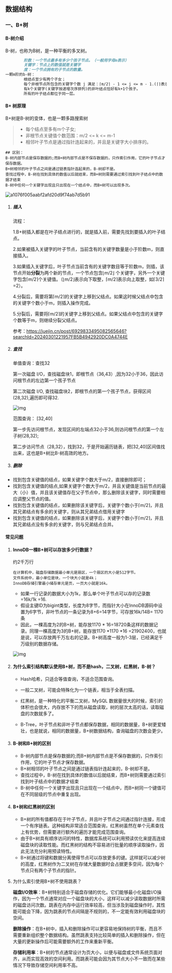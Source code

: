 ## 数据结构

### 一、B+树

#### B-树介绍

B-树，也称为B树，是一种平衡的多叉树。

```markdown
        阶数：一个节点最多有多少个孩子节点。（一般用字母m表示）
        关键字：节点上的数值就是关键字
        度：一个节点拥有的子节点的数量。
一颗m阶的b-树：
        根结点至少有两个子女；
        每个非根节点所包含的关键字个数 j 满足：⌈m/2⌉ - 1 <= j <= m - 1.(⌈⌉表示向上取整)
        有k个关键字(关键字按递增次序排列)的非叶结点恰好有k+1个孩子。
        所有的叶子结点都位于同一层。
```

#### B+ 树原理

B+树是B-树的变体，也是一颗多路搜索树

> - 每个结点至多有m个子女;
> - 非根节点关键值个数范围：m/2  <= k <= m-1
> - 相邻叶子节点是通过指针连起来的，并且是关键字大小排序的。

```
## 区别：
B-树内部节点是保存数据的;而B+树内部节点是不保存数据的，只作索引作用，它的叶子节点才保存数据。
B+树相邻的叶子节点之间是通过链表指针连起来的，B-树却不是。
查找过程中，B-树在找到具体的数值以后就结束，而B+树则需要通过索引找到叶子结点中的数据才结束
B-树中任何一个关键字出现且只出现在一个结点中，而B+树可以出现多次。
```

![a1076f005aabf2afd20d9f74ab7d5b91](https://gitee.com/xu_zuyun/picgo/raw/master/img/a1076f005aabf2afd20d9f74ab7d5b91.png)

1. ##### 插入

   流程：

   1.B+树插入都是在叶子结点进行的，就是插入前，需要先找到要插入的叶子结点。

   2.如果被插入关键字的叶子节点，当前含有的关键字数量是小于阶数m，则直接插入。

   3.如果插入关键字后，叶子节点当前含有的关键字数目等于阶数m，则插，该节点开始**分裂**为两个新的节点，一个节点包含⌊m/2⌋ 个关键字，另外一个关键字包含⌈m/2⌉个关键值。（⌊m/2⌋表示向下取整，⌈m/2⌉表示向上取整，如⌈3/2⌉=2）。

   4.分裂后，需要将第⌈m/2⌉的关键字上移到父结点。如果这时候父结点中包含的关键字个数小于m，则插入操作完成。

   5.分裂后，需要将⌈m/2⌉的关键字上移到父结点。如果父结点中包含的关键字个数等于m，则继续分裂父结点。

   参考：https://juejin.cn/post/6929833495082565646?searchId=20240301221957FB5B4942920DC0A4744E

2. ##### 查找

   单值查询：查找32

   第一次磁盘 I/O，查找磁盘块1，即根节点（36,43）,因为32小于36，因此访问根节点的左边第一个孩子节点

   第二次磁盘 I/O, 查找磁盘块2，即根节点的第一个孩子节点，获得区间(28,32),遍历即可得32.

   ![img](https://gitee.com/xu_zuyun/picgo/raw/master/img/b83c21448467448f97afa9ccecbc1c4b~tplv-k3u1fbpfcp-zoom-in-crop-mark:1512:0:0:0.awebp)

   范围查询： [32,40]

   第一步先访问根节点，发现区间的左端点32小于36,则访问根节点的第一个左子树(28,32);

   第二步访问节点（28,32），找到32，于是开始遍历链表，把[32,40]区间值找出来，这也是B+树比B-树高效的地方。

3. ##### 删除

- 找到包含关键值的结点，如果关键字个数大于m/2，直接删除即可；
- 找到包含关键值的结点,如果关键字个数大于m/2，并且关键值是当前节点的最大（小）值，并且该关键值存在父子节点中，那么删除该关键字，同时需要相应调整父节点的值。
- 找到包含关键值的结点，如果删除该关键字后，关键字个数小于⌈m/2⌉，并且其兄弟结点有多余的关键字，则从其兄弟结点借用关键字
- 找到包含关键值的结点，如果删除该关键字后，关键字个数小于⌈m/2⌉，并且其兄弟结点没有多余的关键字，则与兄弟结点合并。

#### 常见问题

1. #### InnoDB一棵B+树可以存放多少行数据？

   约2千万行

   ```
   在计算机中，磁盘存储数据最小单元是扇区，一个扇区的大小是512字节。
   文件系统中，最小单位是块，一个块大小就是4k；
   InnoDB存储引擎最小储存单元是页，一页大小就是16k。
   ```

   - 如果一行记录的数据大小为1k，那么单个叶子节点可以存的记录数 =16k/1k =16.
   - 假设主键ID为bigint类型，长度为8字节，而指针大小在InnoDB源码中设置为6字节，非叶节点的一条记录为8+6=14字节，可存放16k/14B= 1170条
   - 因此，一棵高度为2的B+树，能存放1170 * 16=18720条这样的数据记录。同理一棵高度为3的B+树，能存放1170 *1170 *16 =21902400，也就是说，可以存放两千万左右的记录。B+树高度一般为1-3层，已经满足千万级别的数据存储。

   ![img](https://gitee.com/xu_zuyun/picgo/raw/master/img/281c8a8d99eb4d35872df85c97a21727~tplv-k3u1fbpfcp-zoom-in-crop-mark:1512:0:0:0.awebp)

2. #### 为什么索引结构默认使用B+树，而不是hash，二叉树，红黑树，B-树？

   - Hash哈希，只适合等值查询，不适合范围查询。

   - 一般二叉树，可能会特殊化为一个链表，相当于全表扫描。

   - 红黑树，是一种特化的平衡二叉树，MySQL 数据量很大的时候，索引的体积也会很大，内存放不下的而从磁盘读取，树的层次太高的话，读取磁盘的次数就多了。

   - B-Tree，叶子节点和非叶子节点都保存数据，相同的数据量，B+树更爱矮壮，也是就说，相同的数据量，B+树数据结构，查询磁盘的次数会更少。

3. #### B-树和B+树的区别

   - B-树内部节点是保存数据的;而B+树内部节点是不保存数据的，只作索引作用，它的叶子节点才保存数据。
   - B+树相邻的叶子节点之间是通过链表指针连起来的，B-树却不是。
   - 查找过程中，B-树在找到具体的数值以后就结束，而B+树则需要通过索引找到叶子结点中的数据才结束
   - B-树中任何一个关键字出现且只出现在一个结点中，而B+树同一个键值可在不同层级的节点中重复出现。

4. #### B+树和红黑树的区别

   - B+树的所有值都存在于叶子节点，并且叶子节点之间通过指针连接，形成一个有序链表。这种结构非常适合范围查询，红黑树虽然在单个元素查找上有优势，但需要进行额外的遍历才能完成范围查询。
   - 由于B+树具有顺序访问的特性，数据库系统可以利用预读优化来提高连续磁盘块的读取性能。而红黑树的结构不容易进行批量的顺序读取操作，因此无法充分利用预读特性。
   - B+树通过将键和数据分离使得节点可以存放更多的键。这样就可以减少树的高度，红黑树作为二叉树在存储大量数据时会占据更多空间，因为每个节点只有两个子节点的指针。

5. 为什么索引使用B+树不使用跳表？

   **磁盘I/O效率**：B+树特别适合于磁盘存储的优化。它们能够最小化磁盘I/O操作，因为一个节点通常对应一个磁盘块的大小，这样可以减少读取数据时所需的磁盘访问次数。跳表在内存中运行效率较高，但当涉及到磁盘操作时，其性能可能会下降，因为跳表的节点间隔是不规则的，不一定能有效利用磁盘块的空间。

   **删除操作**：在B+树中，插入和删除操作可以更容易地保持树的平衡，而且不需要重新组织整个数据结构。虽然跳表支持比较简单的插入和删除操作，但在大量的更新操作后可能需要额外的工作来重新平衡。

   **存储利用率**：B+树的节点通常设计为页大小，以便与磁盘或文件系统页面对齐，从而实现高效的空间利用。而跳表可能会因为其节点大小不一致而在某些情况下导致存储空间利用率不高。